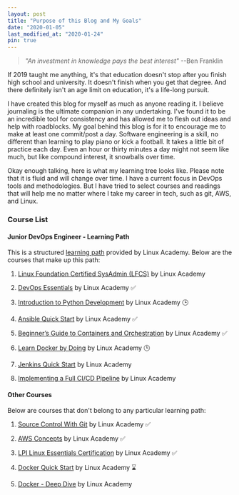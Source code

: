 ```yaml
---
layout: post
title: "Purpose of this Blog and My Goals"
date: "2020-01-05"
last_modified_at: "2020-01-24"
pin: true
---
```


> _"An investment in knowledge pays the best interest"_ --Ben Franklin

If 2019 taught me anything, it's that education doesn't stop after you finish high school and university. It doesn't finish when you get that degree. And there definitely isn't an age limit on education, it's a life-long pursuit.

I have created this blog for myself as much as anyone reading it. I believe journaling is the ultimate companion in any undertaking. I've found it to be an incredible tool for consistency and has allowed me to flesh out ideas and help with roadblocks. My goal behind this blog is for it to encourage me to make at least one commit/post a day. Software engineering is a skill, no different than learning to play piano or kick a football. It takes a little bit of practice each day. Even an hour or thirty minutes a day might not seem like much, but like compound interest, it snowballs over time.

Okay enough talking, here is what my learning tree looks like. Please note that it is fluid and will change over time. I have a current focus in DevOps tools and methodologies. But I have tried to select courses and readings that will help me no matter where I take my career in tech, such as git, AWS, and Linux.

### Course List

#### Junior DevOps Engineer - Learning Path

This is a structured [learning path](https://linuxacademy.com/learning-path/junior-devops-engineer-entry-level/) provided by Linux Academy. Below are the courses that make up this path:

1. [Linux Foundation Certified SysAdmin (LFCS)](https://linuxacademy.com/cp/modules/view/id/173) by Linux Academy

2. [DevOps Essentials](https://linuxacademy.com/course/devops-essentials-2018/) by Linux Academy ✅

3. [Introduction to Python Development](https://linuxacademy.com/cp/modules/view/id/311) by Linux Academy 🕒

4. [Ansible Quick Start](https://linuxacademy.com/cp/modules/view/id/288) by Linux Academy ✅

5. [Beginner’s Guide to Containers and Orchestration](https://linuxacademy.com/cp/modules/view/id/275) by Linux Academy ✅

6. [Learn Docker by Doing](https://linuxacademy.com/cp/modules/view/id/270) by Linux Academy 🕒

7. [Jenkins Quick Start](https://linuxacademy.com/course/jenkins-quick-start/) by Linux Academy

8. [Implementing a Full CI/CD Pipeline](https://linuxacademy.com/cp/modules/view/id/218) by Linux Academy

#### Other Courses

Below are courses that don't belong to any particular learning path:

1. [Source Control With Git](https://linuxacademy.com/cp/modules/view/id/195?redirect_uri=https://app.linuxacademy.com/search?) by Linux Academy ✅

2. [AWS Concepts](https://linuxacademy.com/course/aws-concepts/) by Linux Academy ✅

3. [LPI Linux Essentials Certification](https://linuxacademy.com/course/lpi-linuxessentials/) by Linux Academy ✅

4. [Docker Quick Start](https://linuxacademy.com/cp/modules/view/id/284) by Linux Academy ⌛

5. [Docker - Deep Dive](https://linuxacademy.com/cp/modules/view/id/314) by Linux Academy
